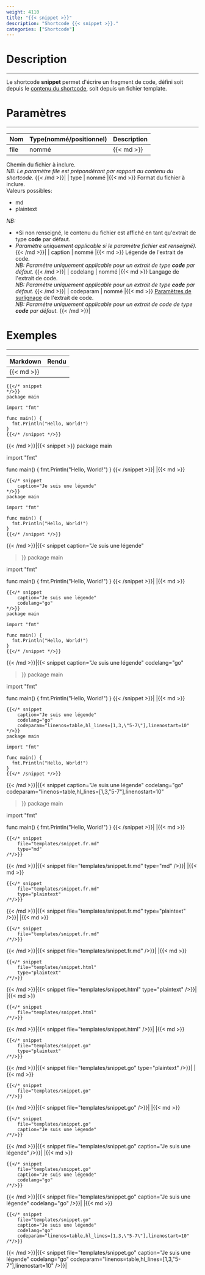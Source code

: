 ```yaml
---
weight: 4110
title: "{{< snippet >}}"
description: "Shortcode {{< snippet >}}."
categories: ["Shortcode"]
---
```


# Description
---

Le shortcode **snippet** permet d'écrire un fragment de code, défini soit depuis le [contenu du shortcode](https://gohugo.io/templates/shortcode-templates/#inner), soit depuis un fichier template.

# Paramètres
---

| Nom | Type(nommé/positionnel) | Description |
| --- | ----------------------- | ----------- |
| file | nommé |{{< md >}}
Chemin du fichier à inclure.  
*NB: Le paramètre file est prépondérant par rapport au contenu du shortcode.*
{{< /md >}}|
| type | nommé |{{< md >}}
Format du fichier à inclure.  
Valeurs possibles:
  * md
  * plaintext

*NB:*  
* *Si non renseigné, le contenu du fichier est affiché en tant qu'extrait de type **code** par défaut.
* *Paramètre uniquement applicable si le paramètre fichier est renseigné).*
{{< /md >}}|
| caption | nommé |{{< md >}}
Légende de l'extrait de code.  
*NB: Paramètre uniquement applicable pour un extrait de type **code** par défaut.*
{{< /md >}}|
| codelang | nommé |{{< md >}}
Langage de l'extrait de code.  
*NB: Paramètre uniquement applicable pour un extrait de type **code** par défaut.*
{{< /md >}}|
| codeparam | nommé |{{< md >}}
[Paramètres de surlignage](https://gohugo.io/content-management/syntax-highlighting/#highlighting-in-code-fences) de l'extrait de code.  
*NB: Paramètre uniquement applicable pour un extrait de code de type **code** par défaut.*
{{< /md >}}|

# Exemples
---

| Markdown | Rendu |
| -------- | ----- |
|{{< md >}}
```
{{</* snippet
*/>}}
package main

import "fmt"

func main() {
  fmt.Println("Hello, World!")
}
{{</* /snippet */>}}
```
{{< /md >}}|{{< snippet >}}
package main

import "fmt"

func main() {
  fmt.Println("Hello, World!")
}
{{< /snippet >}}|
|{{< md >}}
```
{{</* snippet
    caption="Je suis une légende"
*/>}}
package main

import "fmt"

func main() {
  fmt.Println("Hello, World!")
}
{{</* /snippet */>}}
```
{{< /md >}}|{{< snippet
    caption="Je suis une légende"
>}}
package main

import "fmt"

func main() {
  fmt.Println("Hello, World!")
}
{{< /snippet >}}|
|{{< md >}}
```
{{</* snippet
    caption="Je suis une légende"
    codelang="go"
*/>}}
package main

import "fmt"

func main() {
  fmt.Println("Hello, World!")
}
{{</* /snippet */>}}
```
{{< /md >}}|{{< snippet
    caption="Je suis une légende"
    codelang="go"
>}}
package main

import "fmt"

func main() {
  fmt.Println("Hello, World!")
}
{{< /snippet >}}|
|{{< md >}}
```
{{</* snippet
    caption="Je suis une légende"
    codelang="go"
    codeparam="linenos=table,hl_lines=[1,3,\"5-7\"],linenostart=10"
*/>}}
package main

import "fmt"

func main() {
  fmt.Println("Hello, World!")
}
{{</* /snippet */>}}
```
{{< /md >}}|{{< snippet
    caption="Je suis une légende"
    codelang="go"
    codeparam="linenos=table,hl_lines=[1,3,\"5-7\"],linenostart=10"
>}}
package main

import "fmt"

func main() {
  fmt.Println("Hello, World!")
}
{{< /snippet >}}|
|{{< md >}}
```
{{</* snippet
    file="templates/snippet.fr.md"
    type="md"
/*/>}}
```
{{< /md >}}|{{< snippet
    file="templates/snippet.fr.md"
    type="md"
/>}}|
|{{< md >}}
```
{{</* snippet
    file="templates/snippet.fr.md"
    type="plaintext"
/*/>}}
```
{{< /md >}}|{{< snippet
    file="templates/snippet.fr.md"
    type="plaintext"
/>}}|
|{{< md >}}
```
{{</* snippet
    file="templates/snippet.fr.md"
/*/>}}
```
{{< /md >}}|{{< snippet
    file="templates/snippet.fr.md"
/>}}|
|{{< md >}}
```
{{</* snippet
    file="templates/snippet.html"
    type="plaintext"
/*/>}}
```
{{< /md >}}|{{< snippet
    file="templates/snippet.html"
    type="plaintext"
/>}}|
|{{< md >}}
```
{{</* snippet
    file="templates/snippet.html"
/*/>}}
```
{{< /md >}}|{{< snippet
    file="templates/snippet.html"
/>}}|
|{{< md >}}
```
{{</* snippet
    file="templates/snippet.go"
    type="plaintext"
/*/>}}
```
{{< /md >}}|{{< snippet
    file="templates/snippet.go"
    type="plaintext"
/>}}|
|{{< md >}}
```
{{</* snippet
    file="templates/snippet.go"
/*/>}}
```
{{< /md >}}|{{< snippet
    file="templates/snippet.go"
/>}}|
|{{< md >}}
```
{{</* snippet
    file="templates/snippet.go"
    caption="Je suis une légende"
/*/>}}
```
{{< /md >}}|{{< snippet
    file="templates/snippet.go"
    caption="Je suis une légende"
/>}}|
|{{< md >}}
```
{{</* snippet
    file="templates/snippet.go"
    caption="Je suis une légende"
    codelang="go"
/*/>}}
```
{{< /md >}}|{{< snippet
    file="templates/snippet.go"
    caption="Je suis une légende"
    codelang="go"
/>}}|
|{{< md >}}
```
{{</* snippet
    file="templates/snippet.go"
    caption="Je suis une légende"
    codelang="go"
    codeparam="linenos=table,hl_lines=[1,3,\"5-7\"],linenostart=10"
/*/>}}
```
{{< /md >}}|{{< snippet
    file="templates/snippet.go"
    caption="Je suis une légende"
    codelang="go"
    codeparam="linenos=table,hl_lines=[1,3,\"5-7\"],linenostart=10"
/>}}|
